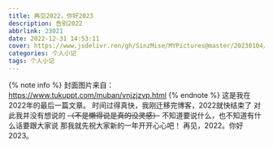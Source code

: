 ```yaml
---
title: 再见2022，你好2023
description: 告别2022
abbrlink: 23021
date: 2022-12-31 14:53:11
cover: https://www.jsdelivr.ren/gh/SinzMise/MYPictures@master/20230104/Goodbye2022.21ppwx94kqf4.webp
categories: 个人小记
tags: 个人小记
---
```

{% note info %}
封面图片来自：https://www.tukuppt.com/muban/vnjzjzvp.html
{% endnote %}
这是我在2022年的最后一篇文章。
时间过得真快，我刚迁移完博客，2022就快结束了
对此我并没有想说的 ~~（不是懒得说是真的没灵感）~~
不知道要说什么，也不知道有什么话要跟大家说
那我就先祝大家新的一年开开心心吧！
再见，2022。你好2023。